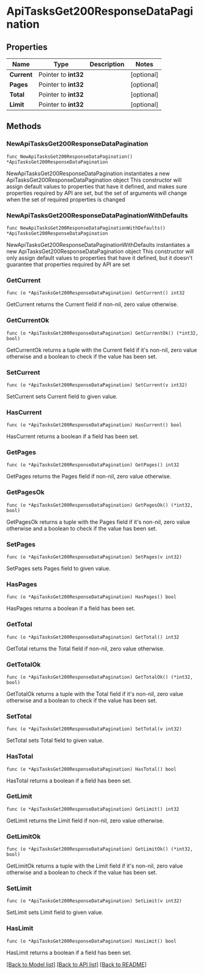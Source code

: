 # ApiTasksGet200ResponseDataPagination

## Properties

Name | Type | Description | Notes
------------ | ------------- | ------------- | -------------
**Current** | Pointer to **int32** |  | [optional] 
**Pages** | Pointer to **int32** |  | [optional] 
**Total** | Pointer to **int32** |  | [optional] 
**Limit** | Pointer to **int32** |  | [optional] 

## Methods

### NewApiTasksGet200ResponseDataPagination

`func NewApiTasksGet200ResponseDataPagination() *ApiTasksGet200ResponseDataPagination`

NewApiTasksGet200ResponseDataPagination instantiates a new ApiTasksGet200ResponseDataPagination object
This constructor will assign default values to properties that have it defined,
and makes sure properties required by API are set, but the set of arguments
will change when the set of required properties is changed

### NewApiTasksGet200ResponseDataPaginationWithDefaults

`func NewApiTasksGet200ResponseDataPaginationWithDefaults() *ApiTasksGet200ResponseDataPagination`

NewApiTasksGet200ResponseDataPaginationWithDefaults instantiates a new ApiTasksGet200ResponseDataPagination object
This constructor will only assign default values to properties that have it defined,
but it doesn't guarantee that properties required by API are set

### GetCurrent

`func (o *ApiTasksGet200ResponseDataPagination) GetCurrent() int32`

GetCurrent returns the Current field if non-nil, zero value otherwise.

### GetCurrentOk

`func (o *ApiTasksGet200ResponseDataPagination) GetCurrentOk() (*int32, bool)`

GetCurrentOk returns a tuple with the Current field if it's non-nil, zero value otherwise
and a boolean to check if the value has been set.

### SetCurrent

`func (o *ApiTasksGet200ResponseDataPagination) SetCurrent(v int32)`

SetCurrent sets Current field to given value.

### HasCurrent

`func (o *ApiTasksGet200ResponseDataPagination) HasCurrent() bool`

HasCurrent returns a boolean if a field has been set.

### GetPages

`func (o *ApiTasksGet200ResponseDataPagination) GetPages() int32`

GetPages returns the Pages field if non-nil, zero value otherwise.

### GetPagesOk

`func (o *ApiTasksGet200ResponseDataPagination) GetPagesOk() (*int32, bool)`

GetPagesOk returns a tuple with the Pages field if it's non-nil, zero value otherwise
and a boolean to check if the value has been set.

### SetPages

`func (o *ApiTasksGet200ResponseDataPagination) SetPages(v int32)`

SetPages sets Pages field to given value.

### HasPages

`func (o *ApiTasksGet200ResponseDataPagination) HasPages() bool`

HasPages returns a boolean if a field has been set.

### GetTotal

`func (o *ApiTasksGet200ResponseDataPagination) GetTotal() int32`

GetTotal returns the Total field if non-nil, zero value otherwise.

### GetTotalOk

`func (o *ApiTasksGet200ResponseDataPagination) GetTotalOk() (*int32, bool)`

GetTotalOk returns a tuple with the Total field if it's non-nil, zero value otherwise
and a boolean to check if the value has been set.

### SetTotal

`func (o *ApiTasksGet200ResponseDataPagination) SetTotal(v int32)`

SetTotal sets Total field to given value.

### HasTotal

`func (o *ApiTasksGet200ResponseDataPagination) HasTotal() bool`

HasTotal returns a boolean if a field has been set.

### GetLimit

`func (o *ApiTasksGet200ResponseDataPagination) GetLimit() int32`

GetLimit returns the Limit field if non-nil, zero value otherwise.

### GetLimitOk

`func (o *ApiTasksGet200ResponseDataPagination) GetLimitOk() (*int32, bool)`

GetLimitOk returns a tuple with the Limit field if it's non-nil, zero value otherwise
and a boolean to check if the value has been set.

### SetLimit

`func (o *ApiTasksGet200ResponseDataPagination) SetLimit(v int32)`

SetLimit sets Limit field to given value.

### HasLimit

`func (o *ApiTasksGet200ResponseDataPagination) HasLimit() bool`

HasLimit returns a boolean if a field has been set.


[[Back to Model list]](../README.md#documentation-for-models) [[Back to API list]](../README.md#documentation-for-api-endpoints) [[Back to README]](../README.md)


